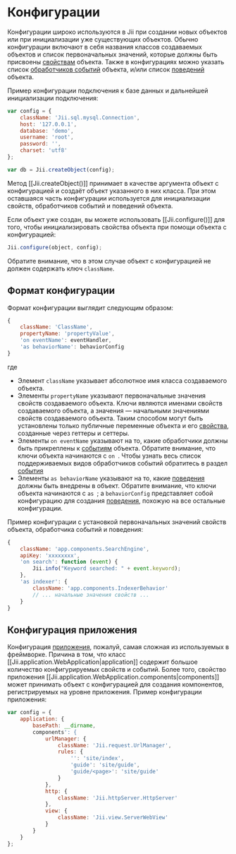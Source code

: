 Конфигурации
============

Конфигурации широко используются в Jii при создании новых объектов или при инициализации уже существующих объектов. 
Обычно конфигурации включают в себя названия классов создаваемых объектов и список первоначальных значений,
которые должны быть присвоены [свойствам](concept-properties) объекта. Также в конфигурациях можно указать список
[обработчиков событий](concept-events) объекта, и/или список [поведений](concept-behaviors) объекта.

Пример конфигурации подключения к базе данных и дальнейшей инициализации подключения: 

```js
var config = {
    className: 'Jii.sql.mysql.Connection',
    host: '127.0.0.1',
    database: 'demo',
    username: 'root',
    password: '',
    charset: 'utf8'
};

var db = Jii.createObject(config);
```

Метод [[Jii.createObject()]] принимает в качестве аргумента объект с конфигурацией и создаёт объект указанного в них класса.
При этом оставшаяся часть конфигурации используется для инициализации свойств, обработчиков событий и поведений объекта.

Если объект уже создан, вы можете использовать [[Jii.configure()]] для того, чтобы инициализировать свойства объекта
при помощи объекта с конфигурацией:

```js
Jii.configure(object, config);
```

Обратите внимание, что в этом случае объект с конфигурацией не должен содержать ключ `className`.

## Формат конфигурации <span id="configuration-format"></span>

Формат конфигурации выглядит следующим образом:

```js
{
    className: 'ClassName',
    propertyName: 'propertyValue',
    'on eventName': eventHandler,
    'as behaviorName': behaviorConfig
}
```

где

* Элемент `className` указывает абсолютное имя класса создаваемого объекта.
* Элементы `propertyName` указывают первоначальные значения свойств создаваемого объекта. Ключи являются именами свойств
  создаваемого объекта, а значения — начальными значениями свойств создаваемого объекта.
  Таким способом могут быть установлены только публичные переменные объекта и его [свойства](concept-properties),
  созданные через геттеры и сеттеры.
* Элементы `on eventName` указывают на то, какие обработчики должны быть прикреплены к [событиям](concept-events) объекта.
  Обратите внимание, что ключи объекта начинаются с `on `. Чтобы узнать весь список поддерживаемых видов
  обработчиков событий обратитесь в раздел [события](concept-events)
* Элементы `as behaviorName` указывают на то, какие [поведения](concept-behaviors) должны быть внедрены в объект.
  Обратите внимание, что ключи объекта начинаются с `as `; а `behaviorConfig` представляет собой конфигурацию для
  создания [поведения](concept-behaviors), похожую на все остальные конфигурации.

Пример конфигурации с установкой первоначальных значений свойств объекта, обработчика событий и поведения:

```js
{
    className: 'app.components.SearchEngine',
    apiKey: 'xxxxxxxx',
    'on search': function (event) {
        Jii.info("Keyword searched: " + event.keyword);
    },
    'as indexer': {
        className: 'app.components.IndexerBehavior'
        // ... начальные значения свойств ...
    }
}
```

## Конфигурация приложения <span id="application-configurations"></span>

Конфигурация [приложения](structure-applications), пожалуй, самая сложная из используемых в фреймворке.
Причина в том, что класс [[Jii.application.WebApplication|application]] содержит большое количество конфигурируемых
свойств и событий. Более того, свойство приложения [[Jii.application.WebApplication.components|components]]
может принимать объект с конфигурацией для создания компонентов, регистрируемых на уровне приложения.
Пример конфигурации приложения:

```js
var config = {
    application: {
        basePath: __dirname,
        components': {
            urlManager: {
                className: 'Jii.request.UrlManager',
                rules: {
                    '': 'site/index',
                    'guide': 'site/guide',
                    'guide/<page>': 'site/guide'
                }
            },
            http: {
                className: 'Jii.httpServer.HttpServer'
            },
            view: {
                className: 'Jii.view.ServerWebView'
            }
        }
    }
};
```
